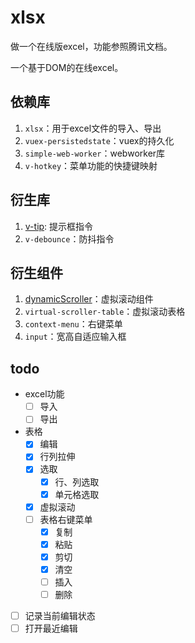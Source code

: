 # xlsx
做一个在线版excel，功能参照腾讯文档。

一个基于DOM的在线excel。

## 依赖库

1. `xlsx`：用于excel文件的导入、导出
2. `vuex-persistedstate`：vuex的持久化
3. `simple-web-worker`：webworker库
4. `v-hotkey`：菜单功能的快捷键映射

## 衍生库

1. [v-tip](https://github.com/lxw15337674/v-tip): 提示框指令
2. `v-debounce`：防抖指令

## 衍生组件

1. [dynamicScroller](https://github.com/lxw15337674/v-virtualScroller)：虚拟滚动组件
2. `virtual-scroller-table`：虚拟滚动表格
3. `context-menu`：右键菜单
4. `input`：宽高自适应输入框

## todo

- excel功能
    - [ ] 导入
    - [ ] 导出
- 表格
    - [x] 编辑
    - [x] 行列拉伸
    - [x] 选取
        - [x] 行、列选取
        - [x] 单元格选取
    - [x] 虚拟滚动
    - [ ] 表格右键菜单
        - [x] 复制
        - [x] 粘贴
        - [x] 剪切
        - [x] 清空
        - [ ] 插入
        - [ ] 删除
- [ ]  记录当前编辑状态
- [ ]  打开最近编辑
